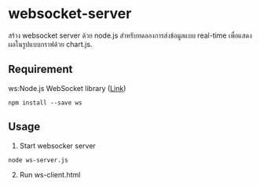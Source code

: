 # websocket-server
สร้าง websocket server ด้วย node.js สำหรับทดลองการส่งข้อมูลแบบ real-time เพื่อแสดงผลในรูปแบบกราฟด้วย chart.js.

## **Requirement**
ws:Node.js WebSocket library ([Link](https://github.com/websockets/ws#simple-server))

```
npm install --save ws
```
## **Usage**
1. Start websocker server

```
node ws-server.js
```
2. Run ws-client.html
